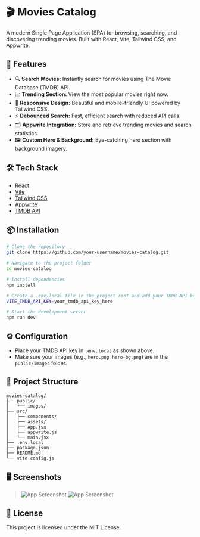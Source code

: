 # 🎬 Movies Catalog

A modern Single Page Application (SPA) for browsing, searching, and discovering trending movies. Built with React, Vite, Tailwind CSS, and Appwrite.

## 🚀 Features

- 🔍 **Search Movies:** Instantly search for movies using The Movie Database (TMDB) API.
- 📈 **Trending Section:** View the most popular movies right now.
- 🎨 **Responsive Design:** Beautiful and mobile-friendly UI powered by Tailwind CSS.
- ⚡ **Debounced Search:** Fast, efficient search with reduced API calls.
- 🗂️ **Appwrite Integration:** Store and retrieve trending movies and search statistics.
- 🖼️ **Custom Hero & Background:** Eye-catching hero section with background imagery.

## 🛠️ Tech Stack

- [React](https://react.dev/)
- [Vite](https://vitejs.dev/)
- [Tailwind CSS](https://tailwindcss.com/)
- [Appwrite](https://appwrite.io/)
- [TMDB API](https://www.themoviedb.org/documentation/api)

## 📦 Installation

```bash
# Clone the repository
git clone https://github.com/your-username/movies-catalog.git

# Navigate to the project folder
cd movies-catalog

# Install dependencies
npm install

# Create a .env.local file in the project root and add your TMDB API key
VITE_TMDB_API_KEY=your_tmdb_api_key_here

# Start the development server
npm run dev
```

## ⚙️ Configuration

- Place your TMDB API key in `.env.local` as shown above.
- Make sure your images (e.g., `hero.png`, `hero-bg.png`) are in the `public/images` folder.

## 📁 Project Structure

```
movies-catalog/
├── public/
│   └── images/
├── src/
│   ├── components/
│   ├── assets/
│   ├── App.jsx
│   ├── appwrite.js
│   └── main.jsx
├── .env.local
├── package.json
├── README.md
└── vite.config.js
```

## 🖥️ Screenshots

> ![App Screenshot](./public/images/screenshot.png)
> ![App Screenshot](./public/images/screenshot_2.png)

## 📝 License

This project is licensed under the MIT License.
